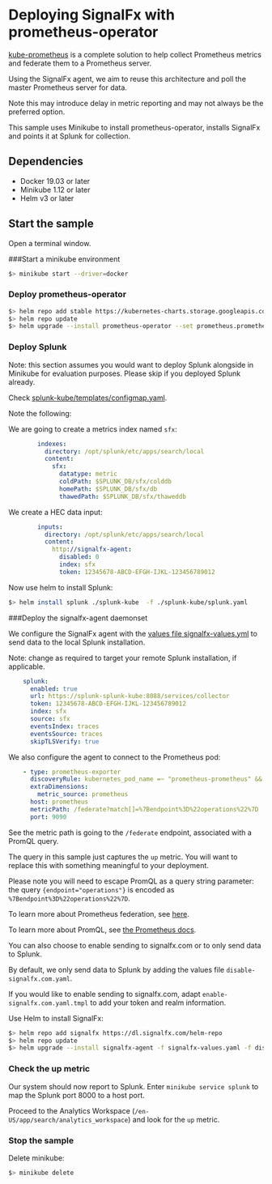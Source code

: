 # Deploying SignalFx with prometheus-operator

[kube-prometheus](https://github.com/prometheus-operator/kube-prometheus) is a complete solution to help collect Prometheus metrics and federate them to a Prometheus server.

Using the SignalFx agent, we aim to reuse this architecture and poll the master Prometheus server for data.

Note this may introduce delay in metric reporting and may not always be the preferred option.

This sample uses Minikube to install prometheus-operator, installs SignalFx and points it at Splunk for collection.

## Dependencies

* Docker 19.03 or later
* Minikube 1.12 or later
* Helm v3 or later

## Start the sample

Open a terminal window.

###Start a minikube environment
```bash
$> minikube start --driver=docker
```
### Deploy prometheus-operator
```bash
$> helm repo add stable https://kubernetes-charts.storage.googleapis.com
$> helm repo update
$> helm upgrade --install prometheus-operator --set prometheus.prometheusSpec.serviceMonitorSelectorNilUsesHelmValues=false stable/prometheus-operator
```

### Deploy Splunk

Note: this section assumes you would want to deploy Splunk alongside in Minikube for evaluation purposes. Please skip if you deployed Splunk already.

Check [splunk-kube/templates/configmap.yaml](splunk-kube/templates/configmap.yaml).

Note the following:

We are going to create a metrics index named `sfx`:
```yaml
        indexes:
          directory: /opt/splunk/etc/apps/search/local
          content:
            sfx:
              datatype: metric
              coldPath: $SPLUNK_DB/sfx/colddb
              homePath: $SPLUNK_DB/sfx/db
              thawedPath: $SPLUNK_DB/sfx/thaweddb
```

We create a HEC data input:
```yaml
        inputs:
          directory: /opt/splunk/etc/apps/search/local
          content:
            http://signalfx-agent:
              disabled: 0
              index: sfx
              token: 12345678-ABCD-EFGH-IJKL-123456789012
```

Now use helm to install Splunk:
```bash
$> helm install splunk ./splunk-kube  -f ./splunk-kube/splunk.yaml
```

###Deploy the signalfx-agent daemonset

We configure the SignalFx agent with the [values file signalfx-values.yml](./signalfx-values.yaml) to send data to the local Splunk installation.

Note: change as required to target your remote Splunk installation, if applicable.

```yaml
    splunk:
      enabled: true
      url: https://splunk-splunk-kube:8088/services/collector
      token: 12345678-ABCD-EFGH-IJKL-123456789012
      index: sfx
      source: sfx
      eventsIndex: traces
      eventsSource: traces
      skipTLSVerify: true
```

We also configure the agent to connect to the Prometheus pod:
```yaml
    - type: prometheus-exporter
      discoveryRule: kubernetes_pod_name =~ "prometheus-prometheus" && target == "pod"
      extraDimensions:
        metric_source: prometheus
      host: prometheus
      metricPath: /federate?match[]=%7Bendpoint%3D%22operations%22%7D
      port: 9090
```

See the metric path is going to the `/federate` endpoint, associated with a PromQL query.

The query in this sample just captures the `up` metric. You will want to replace this with something meaningful to your deployment.

Please note you will need to escape PromQL as a query string parameter: the query `{endpoint="operations"}` is encoded as `%7Bendpoint%3D%22operations%22%7D`.

To learn more about Prometheus federation, see [here](https://prometheus.io/docs/prometheus/latest/federation/).

To learn more about PromQL, see [the Prometheus docs](https://prometheus.io/docs/prometheus/latest/querying/basics/).

You can also choose to enable sending to signalfx.com or to only send data to Splunk.

By default, we only send data to Splunk by adding the values file `disable-signalfx.com.yaml`.

If you would like to enable sending to signalfx.com, adapt `enable-signalfx.com.yaml.tmpl` to add your token and realm information.

Use Helm to install SignalFx:
```bash
$> helm repo add signalfx https://dl.signalfx.com/helm-repo
$> helm repo update
$> helm upgrade --install signalfx-agent -f signalfx-values.yaml -f disable-signalfx.com.yaml signalfx/signalfx-agent
```

### Check the up metric

Our system should now report to Splunk. Enter `minikube service splunk` to map the Splunk port 8000 to a host port.

Proceed to the Analytics Workspace (`/en-US/app/search/analytics_workspace`) and look for the `up` metric.

### Stop the sample

Delete minikube:
```bash
$> minikube delete
```
